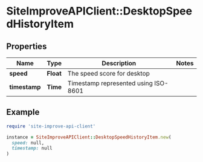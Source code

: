 # SiteImproveAPIClient::DesktopSpeedHistoryItem

## Properties

| Name | Type | Description | Notes |
| ---- | ---- | ----------- | ----- |
| **speed** | **Float** | The speed score for desktop |  |
| **timestamp** | **Time** | Timestamp represented using ISO-8601 |  |

## Example

```ruby
require 'site-improve-api-client'

instance = SiteImproveAPIClient::DesktopSpeedHistoryItem.new(
  speed: null,
  timestamp: null
)
```

